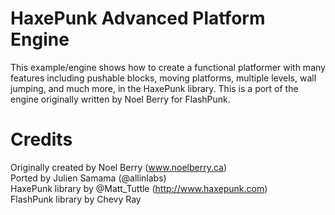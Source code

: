 # HaxePunk Advanced Platform Engine

This example/engine shows how to create a functional platformer with many features including pushable blocks, moving platforms, multiple levels, wall jumping, and much more, in the HaxePunk library. This is a port of the engine originally written by Noel Berry for FlashPunk.

# Credits

Originally created by Noel Berry (www.noelberry.ca)  
Ported by Julien Samama (@allinlabs)  
HaxePunk library by @Matt_Tuttle (http://www.haxepunk.com)  
FlashPunk library by Chevy Ray  
